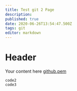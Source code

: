 ```yaml
---
title: Test git 2 Page
description: 
published: true
date: 2020-06-26T13:54:47.500Z
tags: git
editor: markdown
---
```


# Header
Your content here
[github.pem](/github.pem)
```
code2
code3

  